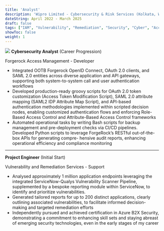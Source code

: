 ```yaml
---
title: 'Analyst'
description: 'Wipro Limited - Cybersecurity & Risk Services (Kolkata, West Bengal)'
dateString: April 2022 - March 2025 
draft: false
tags: ["IAM", "Vulnerability", "Remediation", "Security", "Cyber", "Access Management", "Forgerock", "Ping", "Directory Services", "REST APIs", "Scripting"]
showToc: false
weight: 1 
---
```

![](../wipro_colored.svg?width=150&height=150#center)
 **Cybersecurity Analyst** (Career Progression)

  Forgerock Access Management - Developer

  - Integrated OOTB Forgerock OpenID Connect, OAuth 2.0 clients, and SAML 2.0 entities across diverse application
and API gateways, supporting both system-to-system call and user authentication workflows
  - Developed production-ready groovy scripts for OAuth 2.0 token customization (Access Token Modification Script),
SAML 2.0 attribute mapping (SAML2 IDP Attribute Map Script), and API-based authentication methodologies
implemented within scripted decision nodes, enabling customized authentication flows and enforcing Role-Based Access
Control and Attribute-Based Access Control frameworks
- Automated operational tasks by writing Bash scripts for backup management and pre-deployment checks via CI/CD
pipelines. Developed Python scripts to leverage ForgeRock’s RESTful out-of-the-box APIs for generating compre-
hensive audit reports, enhancing operational efficiency and compliance monitoring

 <hr>

 **Project Engineer** (Initial Start)

 Vulnerability and Remediation Services - Support
- Analysed approximately 1 million application endpoints leveraging the integrated ServiceNow-Qualys Vulnerability Scanner Pipeline, 
supplemented by a bespoke reporting module within ServiceNow, to identify and prioritize vulnerabilities.
- Generated tailored reports for up to 200 distinct applications, clearly outlining associated vulnerabilities, 
to facilitate informed decision-making and targeted remediation efforts
- Independently pursued and achieved certification in Azure B2X Security, demonstrating a commitment to
 enhancing skill sets and staying abreast of emerging security technologies, even in the early stages of my career
